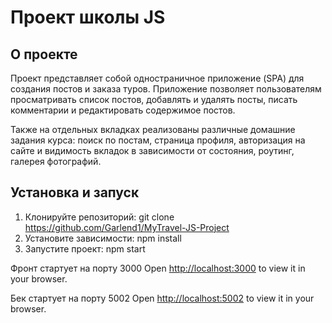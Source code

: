 # Проект школы JS

## О проекте

Проект представляет собой одностраничное приложение (SPA) для создания постов и заказа туров. Приложение позволяет пользователям просматривать список постов, 
добавлять и удалять посты, писать комментарии и редактировать содержимое постов.

Также на отдельных вкладках реализованы различные домашние задания курса:
поиск по постам, страница профиля, авторизация на сайте и видимость вкладок в зависимости от состояния, роутинг, галерея фотографий.

## Установка и запуск

1. Клонируйте репозиторий: git clone https://github.com/Garlend1/MyTravel-JS-Project
2. Установите зависимости: npm install
3. Запустите проект: npm start

Фронт стартует на порту 3000
Open [http://localhost:3000](http://localhost:3000) to view it in your browser.

Бек стартует на порту 5002
Open [http://localhost:5002](http://localhost:5002) to view it in your browser.